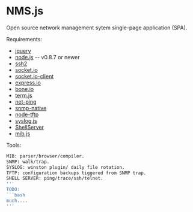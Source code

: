 NMS.js
======

Open source network management sytem single-page application (SPA).


Requirements:
* [jquery](http://jquery.com/)
* [node.js](http://nodejs.org/) -- v0.8.7 or newer
* [ssh2](https://github.com/mscdex/ssh2)
* [socket.io](https://github.com/LearnBoost/socket.io)
* [socket.io-client](https://github.com/LearnBoost/socket.io-client)
* [express.io](https://github.com/techpines/express.io)
* [bone.io](https://github.com/techpines/bone.io)
* [term.js](https://github.com/chjj/term.js)
* [net-ping](https://npmjs.org/package/net-ping/)
* [snmp-native](https://github.com/calmh/node-snmp-native)
* [node-tftp](https://github.com/PrimeEuler/NMS.js/tree/master/tools/tftp/node-tftp-master)
* [syslog.js](https://github.com/PrimeEuler/NMS.js/tree/master/tools/syslog)
* [ShellServer](https://github.com/PrimeEuler/NMS.js/tree/master/tools/shellserver)
* [mib.js](https://github.com/PrimeEuler/NMS.js/tree/master/tools/SNMP)

Tools:
```bash
MIB: parser/browser/compiler.
SNMP: walk/trap.
SYSLOG: winston plugin/ daily file rotation.
TFTP: configuration backups tiggered from SNMP trap.
SHELL SERVER: ping/trace/ssh/telnet.
'''
TODO:
```bash
much....
'''


